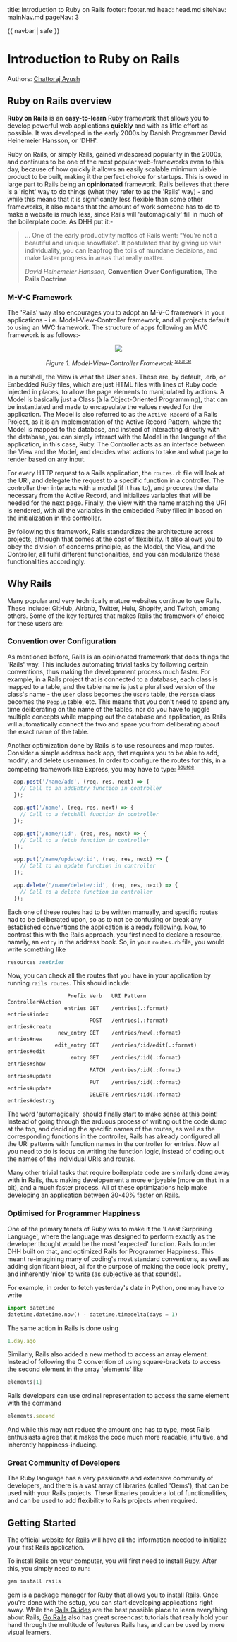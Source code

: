 <frontmatter>
  title: Introduction to Ruby on Rails
  footer: footer.md
  head: head.md
  siteNav: mainNav.md
  pageNav: 3
</frontmatter>

{{ navbar | safe }}

<div class="website-content">

# Introduction to Ruby on Rails

Authors: [Chattoraj Ayush](https://github.com/AyushChatto)

## Ruby on Rails overview

**Ruby on Rails** is an **easy-to-learn** Ruby framework that allows you to develop powerful web applications **quickly** and with as little effort as possible. It was developed in the early 2000s by Danish Programmer David Heinemeier Hansson, or 'DHH'. 

Ruby on Rails, or simply Rails, gained widespread popularity in the 2000s, and continues to be one of the most popular web-frameworks even to this day, because of how quickly it allows an easily scalable minimum viable product to be built, making it the perfect choice for startups. This is owed in large part to Rails being an **opinionated** framework. Rails believes that there is a 'right' way to do things (what they refer to as the 'Rails' way) - and while this means that it is significantly less flexible than some other frameworks, it also means that the amount of work someone has to do to make a website is much less, since Rails will 'automagically' fill in much of the boilerplate code. As DHH put it:-  

> ... One of the early productivity mottos of Rails went: “You’re not a beautiful and unique snowflake”. It postulated that by giving up vain individuality, you can leapfrog the toils of mundane decisions, and make faster progress in areas that really matter.
>
> *David Heinemeier Hansson,* __Convention Over Configuration, The Rails Doctrine__


### M-V-C Framework 
The 'Rails' way also encourages you to adopt an M-V-C framework in your applications - i.e. Model-View-Controller framework, and all projects default to using an MVC framework. The structure of apps following an MVC framework is as follows:-

<center>
<img src="MVC-Process.svg">

_Figure 1. Model-View-Controller Framework_ <sup>[source](https://en.wikipedia.org/wiki/Model%E2%80%93view%E2%80%93controller)</sup>
</center>

In a nutshell, the View is what the User sees. These are, by default, .erb, or Embedded RuBy files, which are just HTML files with lines of Ruby code injected in places, to allow the page elements to manipulated by actions. A Model is basically just a Class (à la Object-Oriented Programming), that can be instantiated and made to encapsulate the values needed for the application. The Model is also referred to as the `Active Record` of a Rails Project, as it is an implementation of the Active Record Pattern, where the Model is mapped to the database, and instead of interacting directly with the database, you can simply interact with the Model in the language of the application, in this case, Ruby. The Controller acts as an interface between the View and the Model, and decides what actions to take and what page to render based on any input. 

For every HTTP request to a Rails application, the `routes.rb` file will look at the URI, and delegate the request to a specific function in a controller. The controller then interacts with a model (if it has to), and procures the data necessary from the Active Record, and initializes variables that will be needed for the next page. Finally, the View with the name matching the URI is rendered, with all the variables in the embedded Ruby filled in based on the initialization in the controller.

By following this framework, Rails standardizes the architecture across projects, although that comes at the cost of flexibility. It also allows you to obey the division of concerns principle, as the Model, the View, and the Controller, all fulfil different functionalities, and you can modularize these functionalities accordingly.


## Why Rails

Many popular and very technically mature websites continue to use Rails. These include: GitHub, Airbnb, Twitter, Hulu, Shopify, and Twitch, among others. Some of the key features that makes Rails the framework of choice for these users are:

### Convention over Configuration

As mentioned before, Rails is an opinionated framework that does things the 'Rails' way. This includes automating trivial tasks by following certain conventions, thus making the developement process much faster. For example, in a Rails project that is connected to a database, each class is mapped to a table, and the table name is just a pluralised version of the class's name - the `User` class becomes the `Users` table, the `Person` class becomes the `People` table, etc. This means that you don't need to spend any time deliberating on the name of the tables, nor do you have to juggle multiple concepts while mapping out the database and application, as Rails will automatically connect the two and spare you from deliberating about the exact name of the table. 

Another optimization done by Rails is to use resources and map routes. Consider a simple address book app, that requires you to be able to add, modify, and delete usernames. In order to configure the routes for this, in a competing framework like Express, you may have to type: <sup>[source](https://dev.to/ichtrojan/basic-routing-http-requests-and-crud-operation-with-express-and-mongodb-od2)</sup>

```javascript
  app.post('/name/add', (req, res, next) => {
    // Call to an addEntry function in controller
  });

  app.get('/name', (req, res, next) => {
    // Call to a fetchAll function in controller
  });

  app.get('/name/:id', (req, res, next) => {
    // Call to a fetch function in controller
  });

  app.put('/name/update/:id', (req, res, next) => {
    // Call to an update function in controller 
  });

  app.delete('/name/delete/:id', (req, res, next) => {
    // Call to a delete function in controller
  });

```

Each one of these routes had to be written manually, and specific routes had to be deliberated upon, so as to not be confusing or break any established conventions the application is already following. Now, to contrast this with the Rails approach, you first need to declare a resource, namely, an `entry` in the address book. So, in your `routes.rb` file, you would write something like

```ruby
resources :entries
```

Now, you can check all the routes that you have in your application by running `rails routes`. This should include:

```
                   Prefix Verb   URI Pattern                                                                              Controller#Action
                  entries GET    /entries(.:format)                                                                       entries#index
                          POST   /entries(.:format)                                                                       entries#create
                new_entry GET    /entries/new(.:format)                                                                   entries#new
               edit_entry GET    /entries/:id/edit(.:format)                                                              entries#edit
                    entry GET    /entries/:id(.:format)                                                                   entries#show
                          PATCH  /entries/:id(.:format)                                                                   entries#update
                          PUT    /entries/:id(.:format)                                                                   entries#update
                          DELETE /entries/:id(.:format)                                                                   entries#destroy
``` 

The word 'automagically' should finally start to make sense at this point! Instead of going through the arduous process of writing out the code dump at the top, and deciding the specific names of the routes, as well as the corresponding functions in the controller, Rails has already configured all the URI patterns with function names in the controller for entries. Now all you need to do is focus on writing the function logic, instead of coding out the names of the individual URIs and routes.

Many other trivial tasks that require boilerplate code are similarly done away with in Rails, thus making developement a more enjoyable (more on that in a bit), and a much faster process. All of these optimizations help make developing an application between 30-40% faster on Rails. 
  
### Optimised for Programmer Happiness

One of the primary tenets of Ruby was to make it the 'Least Surprising Language', where the language was designed to perform exactly as the developer thought would be the most 'expected' function. Rails founder DHH built on that, and optimized Rails for Programmer Happiness. This meant re-imagining many of coding's most standard conventions, as well as adding significant bloat, all for the purpose of making the code look 'pretty', and inherently 'nice' to write (as subjective as that sounds). 

For example, in order to fetch yesterday's date in Python, one may have to write

```python
import datetime
datetime.datetime.now() - datetime.timedelta(days = 1)
```

The same action in Rails is done using
```ruby
1.day.ago
```

Similarly, Rails also added a new method to access an array element. Instead of following the C convention of using square-brackets to access the second element in the array 'elements' like

```c
elements[1]
```

Rails developers can use ordinal representation to access the same element with the command

```ruby
elements.second
```

And while this may not reduce the amount one has to type, most Rails enthusiasts agree that it makes the code much more readable, intuitive, and inherently happiness-inducing.

### Great Community of Developers

The Ruby language has a very passionate and extensive community of developers, and there is a vast array of libraries (called 'Gems'), that can be used with your Rails projects. These libraries provide a lot of functionalities, and can be used to add flexibility to Rails projects when required.

## Getting Started

The official website for [Rails](https://rubyonrails.org) will have all the information needed to initialize your first Rails application.

To install Rails on your computer, you will first need to install [Ruby](https://www.ruby-lang.org/en/). After this, you simply need to run:

```rb
gem install rails
```
gem is a package manager for Ruby that allows you to install Rails. Once you're done with the setup, you can start developing applications right away. While the [Rails Guides](https://guides.rubyonrails.org/) are the best possible place to learn everything about Rails, [Go Rails](https://gorails.com/) also has great screencast tutorials that really hold your hand through the multitude of features Rails has, and can be used by more visual learners.

</div>

